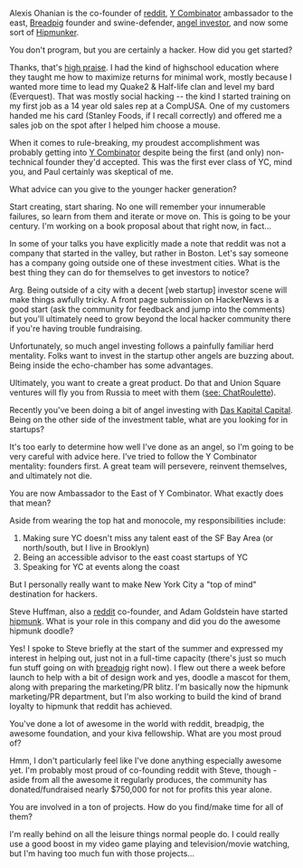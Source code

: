<p class="interview-intro">Alexis Ohanian is the co-founder of <a href="http://reddit.com">reddit</a>, <a href="http://ycombinator.com">Y Combinator</a> ambassador to the east, <a href="http://breadpig.com">Breadpig</a> founder and swine-defender, <a href="http://daskapitalcapital.com/">angel investor</a>, and now some sort of <a href="http://hipmunk.com">Hipmunker</a>.</p>
<p class="question">You don't program, but you are certainly a hacker. How did you get started?</p>
<p class="answer">Thanks, that's <a href="http://www.paulgraham.com/gba.html">high praise</a>. I had the kind of highschool education where they taught me how to maximize returns for minimal work, mostly because I wanted more time to lead my Quake2 &amp; Half-life clan and level my bard (Everquest). That was mostly social hacking -- the kind I started training on my first job as a 14 year old sales rep at a CompUSA. One of my customers handed me his card (Stanley Foods, if I recall correctly) and offered me a sales job on the spot after I helped him choose a mouse.</p>
<p class="answer">When it comes to rule-breaking, my proudest accomplishment was probably getting into <a href="http://ycombinator.com/">Y Combinator</a> despite being the first (and only) non-technical founder they'd accepted. This was the first ever class of YC, mind you, and Paul certainly was skeptical of me.</p>
<p class="question">What advice can you give to the younger hacker generation?</p>
<p class="answer">Start creating, start sharing. No one will remember your innumerable failures, so learn from them and iterate or move on. This is going to be your century. I'm working on a book proposal about that right now, in fact...</p>
<p class="question">In some of your talks you have explicitly made a note that reddit was not a company that started in the valley, but rather in Boston. Let's say someone has a company going outside one of these investment cities. What is the best thing they can do for themselves to get investors to notice?</p>
<p class="answer">Arg. Being outside of a city with a decent [web startup] investor scene will make things awfully tricky. A front page submission on HackerNews is a good start (ask the community for feedback and jump into the comments) but you'll ultimately need to grow beyond the local hacker community there if you're having trouble fundraising.</p>
<p class="answer">Unfortunately, so much angel investing follows a painfully familiar herd mentality. Folks want to invest in the startup other angels are buzzing about. Being inside the echo-chamber has some advantages.</p>
<p class="answer">Ultimately, you want to create a great product. Do that and Union Square ventures will fly you from Russia to meet with them (<a href="http://www.businessinsider.com/fred-wilson-wants-to-bring-the-chatroulette-founder-to-nyc-2010-2">see: ChatRoulette</a>).</p>
<p class="question">Recently you've been doing a bit of angel investing with <a href="http://daskapitalcapital.com/">Das Kapital Capital</a>. Being on the other side of the investment table, what are you looking for in startups?</p>
<p class="answer">It's too early to determine how well I've done as an angel, so I'm going to be very careful with advice here. I've tried to follow the Y Combinator mentality: founders first. A great team will persevere, reinvent themselves, and ultimately not die.</p>
<p class="question">You are now Ambassador to the East of Y Combinator. What exactly does that mean?</p>
<p class="answer">Aside from wearing the top hat and monocole, my responsibilities include:</p>
	<ol class="num answer">
		<li>Making sure YC doesn't miss any talent east of the SF Bay Area (or north/south, but I live in Brooklyn)</li>
		<li>Being an accessible advisor to the east coast startups of YC</li>
		<li>Speaking for YC at events along the coast</li>
	</ol>
<p class="answer">
	But I personally really want to make New York City a "top of mind" destination for hackers.
</p>
<p class="question">Steve Huffman, also a <a href="http://reddit.com">reddit</a> co-founder, and Adam Goldstein have started <a href="http://hipmunk.com">hipmunk</a>. What is your role in this company and did you do the awesome hipmunk doodle?</p>
<p class="answer">Yes! I spoke to Steve briefly at the start of the summer and expressed my interest in helping out, just not in a full-time capacity (there's just so much fun stuff going on with <a href="http://breadpig.com/">breadpig</a> right now). I flew out there a week before launch to help with a bit of design work and yes, doodle a mascot for them, along with preparing the marketing/PR blitz. I'm basically now the hipmunk marketing/PR department, but I'm also working to build the kind of brand loyalty to hipmunk that reddit has achieved.</p>
<p class="question">You've done a lot of awesome in the world with reddit, breadpig, the awesome foundation, and your kiva fellowship. What are you most proud of?</p>
<p class="answer">Hmm, I don't particularly feel like I've done anything especially awesome yet. I'm probably most proud of co-founding reddit with Steve, though - aside from all the awesome it regularly produces, the community has donated/fundraised nearly $750,000 for not for profits this year alone.</p>
<p class="question">You are involved in a ton of projects. How do you find/make time for all of them?</p>
<p class="answer">I'm really behind on all the leisure things normal people do. I could really use a good boost in my video game playing and television/movie watching, but I'm having too much fun with those projects...</p>
